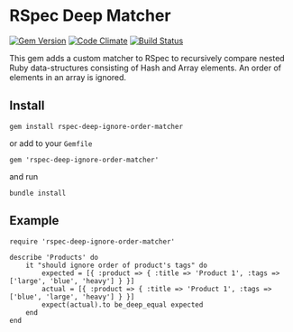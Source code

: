 # RSpec Deep Matcher
[![Gem Version](https://badge.fury.io/rb/rspec-deep-ignore-order-matcher.svg)](https://badge.fury.io/rb/rspec-deep-ignore-order-matcher)
[![Code Climate](https://codeclimate.com/github/amogil/rspec-deep-ignore-order-matcher/badges/gpa.svg)](https://codeclimate.com/github/amogil/rspec-deep-ignore-order-matcher)
[![Build Status](https://travis-ci.org/amogil/rspec-deep-ignore-order-matcher.svg?branch=master)](https://travis-ci.org/amogil/rspec-deep-ignore-order-matcher)

This gem adds a custom matcher to RSpec to recursively compare nested Ruby data-structures consisting of Hash and Array elements.
An order of elements in an array is ignored.

## Install
```
gem install rspec-deep-ignore-order-matcher
```
or add to your `Gemfile`
```
gem 'rspec-deep-ignore-order-matcher'
```
and run
```
bundle install
```

## Example
```
require 'rspec-deep-ignore-order-matcher'

describe 'Products' do
	it "should ignore order of product's tags" do
		expected = [{ :product => { :title => 'Product 1', :tags => ['large', 'blue', 'heavy'] } }]
		actual = [{ :product => { :title => 'Product 1', :tags => ['blue', 'large', 'heavy'] } }]
		expect(actual).to be_deep_equal expected
	end
end
```
